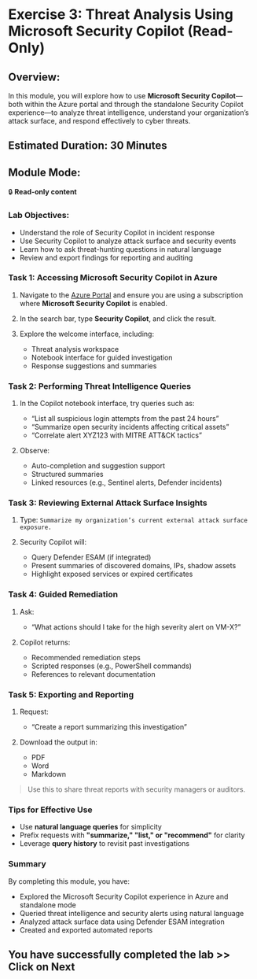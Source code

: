 # Exercise 3: Threat Analysis Using Microsoft Security Copilot (Read-Only)

## Overview:

In this module, you will explore how to use **Microsoft Security Copilot**—both within the Azure portal and through the standalone Security Copilot experience—to analyze threat intelligence, understand your organization’s attack surface, and respond effectively to cyber threats.

## Estimated Duration: 30 Minutes

## Module Mode:

🔒 **Read-only content**

### Lab Objectives:

* Understand the role of Security Copilot in incident response
* Use Security Copilot to analyze attack surface and security events
* Learn how to ask threat-hunting questions in natural language
* Review and export findings for reporting and auditing

### Task 1: Accessing Microsoft Security Copilot in Azure

1. Navigate to the [Azure Portal](https://portal.azure.com) and ensure you are using a subscription where **Microsoft Security Copilot** is enabled.

2. In the search bar, type **Security Copilot**, and click the result.

3. Explore the welcome interface, including:

   * Threat analysis workspace
   * Notebook interface for guided investigation
   * Response suggestions and summaries

### Task 2: Performing Threat Intelligence Queries

1. In the Copilot notebook interface, try queries such as:

   * “List all suspicious login attempts from the past 24 hours”
   * “Summarize open security incidents affecting critical assets”
   * “Correlate alert XYZ123 with MITRE ATT\&CK tactics”

2. Observe:

   * Auto-completion and suggestion support
   * Structured summaries
   * Linked resources (e.g., Sentinel alerts, Defender incidents)

### Task 3: Reviewing External Attack Surface Insights

1. Type:
   `Summarize my organization’s current external attack surface exposure.`

2. Security Copilot will:

   * Query Defender ESAM (if integrated)
   * Present summaries of discovered domains, IPs, shadow assets
   * Highlight exposed services or expired certificates

### Task 4: Guided Remediation

1. Ask:

   * “What actions should I take for the high severity alert on VM-X?”

2. Copilot returns:

   * Recommended remediation steps
   * Scripted responses (e.g., PowerShell commands)
   * References to relevant documentation

### Task 5: Exporting and Reporting

1. Request:

   * “Create a report summarizing this investigation”

2. Download the output in:

   * PDF
   * Word
   * Markdown

> Use this to share threat reports with security managers or auditors.

### Tips for Effective Use

* Use **natural language queries** for simplicity
* Prefix requests with **"summarize," "list," or "recommend"** for clarity
* Leverage **query history** to revisit past investigations

### Summary

By completing this module, you have:

* Explored the Microsoft Security Copilot experience in Azure and standalone mode
* Queried threat intelligence and security alerts using natural language
* Analyzed attack surface data using Defender ESAM integration
* Created and exported automated reports

## You have successfully completed the lab >> Click on Next